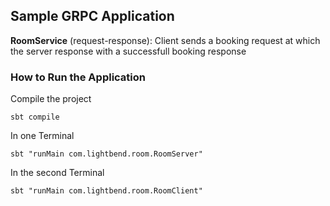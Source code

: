 ## Sample GRPC Application

**RoomService** (request-response): Client sends a booking request at which the server response with a successfull booking response


### How to Run the Application

Compile the project 

```
sbt compile

```
In one Terminal

```
sbt "runMain com.lightbend.room.RoomServer"

```

In the second Terminal

```
sbt "runMain com.lightbend.room.RoomClient"

```